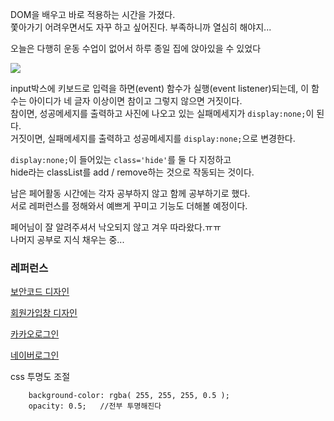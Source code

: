 DOM을 배우고 바로 적용하는 시간을 가졌다.  
쫓아가기 어려우면서도 자꾸 하고 싶어진다.
부족하니까 열심히 해야지...

오늘은 다행히 운동 수업이 없어서 하루 종일 집에 앉아있을 수 있었다

![](https://velog.velcdn.com/images/y0ungg/post/a65c3887-ec13-48bf-bc6a-884a9539e7cd/image.png)

input박스에 키보드로 입력을 하면(event) 함수가 실행(event listener)되는데, 이 함수는 아이디가 네 글자 이상이면 참이고 그렇지 않으면 거짓이다.  
참이면, 성공메세지를 출력하고 사진에 나오고 있는 실패메세지가 `display:none;`이 된다.  
거짓이면, 실패메세지를 출력하고 성공메세지를 `display:none;`으로 변경한다.  

`display:none;`이 들어있는 `class='hide'`를 둘 다 지정하고  
hide라는 classList를 add / remove하는 것으로 작동되는 것이다.  

남은 페어활동 시간에는 각자 공부하지 않고 함께 공부하기로 했다.  
서로 레퍼런스를 정해와서 예쁘게 꾸미고 기능도 더해볼 예정이다.  

페어님이 잘 알려주셔서 낙오되지 않고 겨우 따라왔다.ㅠㅠ  
나머지 공부로 지식 채우는 중...  



### 레퍼런스

[보안코드 디자인](https://www.google.com/url?sa=i&url=https%3A%2F%2Ftotomachuja.com%2Fbbs%2Fboard.php%3Fbo_table%3Dnew%26wr_id%3D70&psig=AOvVaw3oADdCOJgx0atnoe0qgeux&ust=1652883998284000&source=images&cd=vfe&ved=0CAwQjRxqFwoTCLiwjvDe5vcCFQAAAAAdAAAAABAP)


[회원가입창 디자인](https://www.google.com/url?sa=i&url=https%3A%2F%2Fwww.freepik.com%2Fpremium-vector%2Flogin-ui-ux-design-vector-website-user-interface-sign-sign-up-form-template-online-web-register_23913129.htm&psig=AOvVaw1w6aWLmf0latYGpiu8ZdwH&ust=1652884090127000&source=images&cd=vfe&ved=0CAwQjRxqFwoTCICTj5rf5vcCFQAAAAAdAAAAABAD)

[카카오로그인](https://developers.kakao.com/docs/latest/ko/reference/design-guide) 

[네이버로그인](https://developers.naver.com/docs/login/bi/bi.md)

 css 투명도 조절

        background-color: rgba( 255, 255, 255, 0.5 );
        opacity: 0.5;	//전부 투명해진다
        
